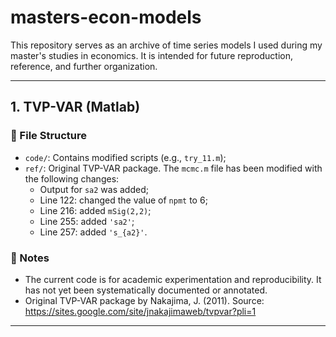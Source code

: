 # masters-econ-models

This repository serves as an archive of time series models I used during my master's studies in economics. It is intended for future reproduction, reference, and further organization.

---

## 1. TVP-VAR (Matlab)

### 📁 File Structure

- `code/`: Contains modified scripts (e.g., `try_11.m`);
- `ref/`: Original TVP-VAR package. The `mcmc.m` file has been modified with the following changes:
  - Output for `sa2` was added;
  - Line 122: changed the value of `npmt` to 6;
  - Line 216: added `mSig(2,2)`;
  - Line 255: added `'sa2'`;
  - Line 257: added `'s_{a2}'`.

### 📌 Notes

- The current code is for academic experimentation and reproducibility. It has not yet been systematically documented or annotated.
- Original TVP-VAR package by Nakajima, J. (2011). Source: https://sites.google.com/site/jnakajimaweb/tvpvar?pli=1

---

